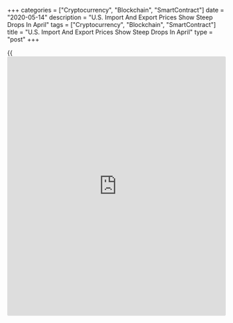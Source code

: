 +++
categories = ["Cryptocurrency", "Blockchain", "SmartContract"]
date = "2020-05-14"
description = "U.S. Import And Export Prices Show Steep Drops In April"
tags = ["Cryptocurrency", "Blockchain", "SmartContract"]
title = "U.S. Import And Export Prices Show Steep Drops In April"
type = "post"
+++

{{<iframe id="large-banner" src="https://www.bounty.group/#slide=24.0" width="100%" height="600" scrolling="no" style="border: 0px solid rgb(216, 221, 230); border-radius: 3px;">}}

A report released by the Labor Department on Thursday showed steep drops
in both import and export prices in the U.S. in the month of April.

The Labor Department said import prices plunged by 2.6 percent in April
after tumbling by a revised 2.4 percent in March.

Economists had expected import prices to plummet by 3.1 percent compared
to the 2.3 percent slump originally reported for the previous month.

The steep drop in import prices came as prices for fuel imports cratered
by 31.5 percent in April following a 26.0 percent nosedive in March.

Excluding fuel, import prices fell by 0.5 percent in April after coming
in unchanged in March, reflecting lower prices for industrial supplies
and materials, foods, feeds, and beverages, and consumer goods.

Meanwhile, the report showed a 3.3 percent nosedive by export prices in
April following a revised 1.7 percent decrease in March.

Export prices were expected to plunge by 2.1 percent compared to the 1.6
percent drop originally reported for the previous month.

Prices for agricultural and non-agricultural exports both showed
substantial decreases, plummeting by 3.1 percent and 3.3 percent,
respectively.

Lower prices for corn, meat, cotton, fruit, soybeans, and nuts
contributed to the drop in prices for agricultural exports, while the
decrease in prices for non-agricultural exports was driven by lower non-
agricultural industrial supplies and materials prices.

Compared to the same month a year ago, import prices in April were down
by 6.8 percent and export prices were down by 7.0 percent.

For comments and feedback [contact](https://www.playgroundfx.com/contact/): editorial@rtt[news](https://www.letsplayfx.com/blog/forex-news-website/).com

[Business News][1]

   1. www.rtt[news](https://www.letsplayfx.com/blog/forex-news-website/).com/Content/Business.aspx